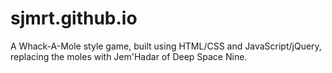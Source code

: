 # sjmrt.github.io

A Whack-A-Mole style game, built using HTML/CSS and JavaScript/jQuery, replacing the moles with Jem'Hadar of Deep Space Nine. 

